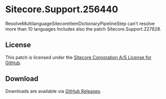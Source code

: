 # Sitecore.Support.256440
ResolveMultilanguageSitecoreItemDictionaryPipelineStep can't resolve more than 10 languages
Includes also the patch Sitecore.Support.227828.

## License  
This patch is licensed under the [Sitecore Corporation A/S License for GitHub](https://github.com/sitecoresupport/Sitecore.Support.256440/blob/master/LICENSE).  

## Download  
Downloads are available via [GitHub Releases](https://github.com/sitecoresupport/Sitecore.Support.256440/releases).  
